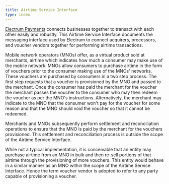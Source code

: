 ```yaml
---
title: Airtime Service Interface
type: index
---
```


[Electrum Payments](http://electrum.io) connects businesses together to transact with each other easily and robustly. This Airtime Service Interface documents the messaging interface used by Electrum to connect acquirers, processors, and voucher vendors together for performing airtime transactions.

Mobile network operators (MNOs) offer, as a virtual product sold at merchants, airtime which indicates how much a consumer may make use of the mobile network. MNOs allow consumers to purchase airtime in the form of vouchers prior to the consumer making use of the MNOs' networks. These vouchers are purchased by consumers in a two step process. The first step requests that a voucher is provisioned by the MNO and passed to the merchant. Once the consumer has paid the merchant for the voucher the merchant passes the voucher to the consumer who may then redeem the voucher as per the MNO's instructions. Alternatively, the merchant may indicate to the MNO that the consumer won't pay for the voucher for some reason and that the MNO should void the voucher so that it cannot be redeemed.

Merchants and MNOs subsequently perform settlement and reconciliation operations to ensure that the MNO is paid by the merchant for the vouchers provisioned. This settlement and reconciliation process is outside the scope of the Airtime Service Interface.

While not a typical implementation, it is conceivable that an entity may purchase airtime from an MNO in bulk and then re-sell portions of that airtime through the provisioning of more vouchers. This entity would behave in a similar manner as an MNO within the scope of the Airtime Service Interface. Hence the term voucher vendor is adopted to refer to any party capable of provisioning a voucher.
